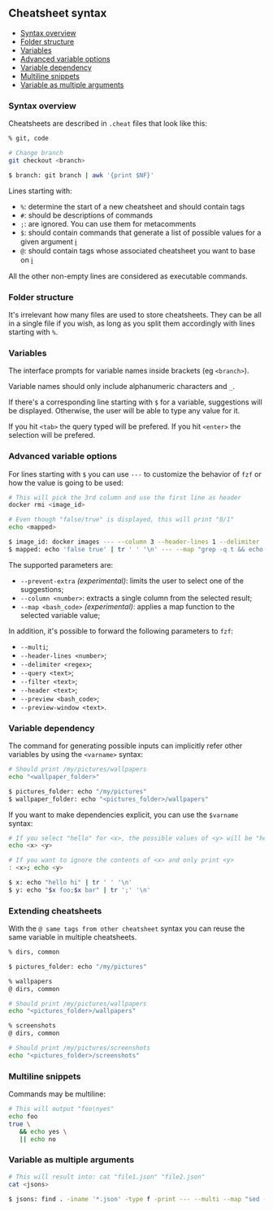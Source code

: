 Cheatsheet syntax
-----------------

* [Syntax overview](#syntax-overview)
* [Folder structure](#folder-structure)
* [Variables](#variables)
* [Advanced variable options](#advanced-variable-options)
* [Variable dependency](#variable-dependency)
* [Multiline snippets](#multiline-snippets)
* [Variable as multiple arguments](#variable-as-multiple-arguments)

### Syntax overview

Cheatsheets are described in `.cheat` files that look like this:

```sh
% git, code

# Change branch
git checkout <branch>

$ branch: git branch | awk '{print $NF}'
```

Lines starting with:
- `%`: determine the start of a new cheatsheet and should contain tags
- `#`: should be descriptions of commands
- `;`: are ignored. You can use them for metacomments
- `$`: should contain commands that generate a list of possible values for a given argument [:information_source:](#variables)
- `@`: should contain tags whose associated cheatsheet you want to base on [:information_source:](#extending-cheatsheets)

All the other non-empty lines are considered as executable commands.

### Folder structure

It's irrelevant how many files are used to store cheatsheets. They can be all in a single file if you wish, as long as you split them accordingly with lines starting with `%`.

### Variables

The interface prompts for variable names inside brackets (eg `<branch>`). 

Variable names should only include alphanumeric characters and `_`.

If there's a corresponding line starting with `$` for a variable, suggestions will be displayed. Otherwise, the user will be able to type any value for it.

If you hit `<tab>` the query typed will be prefered. If you hit `<enter>` the selection will be prefered.

### Advanced variable options

For lines starting with `$` you can use `---` to customize the behavior of `fzf` or how the value is going to be used:

```sh
# This will pick the 3rd column and use the first line as header
docker rmi <image_id>

# Even though "false/true" is displayed, this will print "0/1"
echo <mapped>

$ image_id: docker images --- --column 3 --header-lines 1 --delimiter '\s\s+'
$ mapped: echo 'false true' | tr ' ' '\n' --- --map "grep -q t && echo 1 || echo 0"
```

The supported parameters are:
- `--prevent-extra` *(experimental)*: limits the user to select one of the suggestions;
- `--column <number>`: extracts a single column from the selected result;
- `--map <bash_code>` *(experimental)*: applies a map function to the selected variable value;

In addition, it's possible to forward the following parameters to `fzf`:
- `--multi`;
- `--header-lines <number>`;
- `--delimiter <regex>`;
- `--query <text>`;
- `--filter <text>`;
- `--header <text>`;
- `--preview <bash_code>`;
- `--preview-window <text>`.

### Variable dependency

The command for generating possible inputs can implicitly refer other variables by using the `<varname>` syntax:
```sh
# Should print /my/pictures/wallpapers
echo "<wallpaper_folder>"

$ pictures_folder: echo "/my/pictures"
$ wallpaper_folder: echo "<pictures_folder>/wallpapers"
```

If you want to make dependencies explicit, you can use the `$varname` syntax:
```sh
# If you select "hello" for <x>, the possible values of <y> will be "hello foo" and "hello bar"
echo <x> <y>

# If you want to ignore the contents of <x> and only print <y>
: <x>; echo <y>

$ x: echo "hello hi" | tr ' ' '\n'
$ y: echo "$x foo;$x bar" | tr ';' '\n'
```

### Extending cheatsheets

With the `@ same tags from other cheatsheet` syntax you can reuse the same variable in multiple cheatsheets. 

```sh
% dirs, common

$ pictures_folder: echo "/my/pictures"

% wallpapers
@ dirs, common

# Should print /my/pictures/wallpapers
echo "<pictures_folder>/wallpapers"

% screenshots
@ dirs, common

# Should print /my/pictures/screenshots
echo "<pictures_folder>/screenshots"
```

### Multiline snippets

Commands may be multiline:
```sh
# This will output "foo\nyes"
echo foo
true \
   && echo yes \
   || echo no
```

### Variable as multiple arguments

```sh
# This will result into: cat "file1.json" "file2.json"
cat <jsons>

$ jsons: find . -iname '*.json' -type f -print --- --multi --map "sed -e 's/^.*$/\"&\"/' | tr '\n' ' '
```